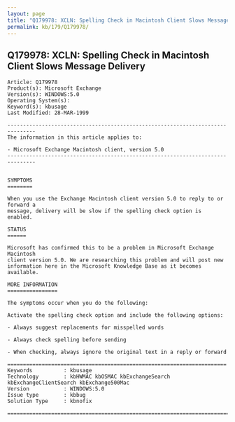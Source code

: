 ```yaml
---
layout: page
title: "Q179978: XCLN: Spelling Check in Macintosh Client Slows Message Delivery"
permalink: kb/179/Q179978/
---
```


## Q179978: XCLN: Spelling Check in Macintosh Client Slows Message Delivery

	Article: Q179978
	Product(s): Microsoft Exchange
	Version(s): WINDOWS:5.0
	Operating System(s): 
	Keyword(s): kbusage
	Last Modified: 28-MAR-1999
	
	-------------------------------------------------------------------------------
	The information in this article applies to:
	
	- Microsoft Exchange Macintosh client, version 5.0 
	-------------------------------------------------------------------------------
	
	
	SYMPTOMS
	========
	
	When you use the Exchange Macintosh client version 5.0 to reply to or forward a
	message, delivery will be slow if the spelling check option is enabled.
	
	STATUS
	======
	
	Microsoft has confirmed this to be a problem in Microsoft Exchange Macintosh
	client version 5.0. We are researching this problem and will post new
	information here in the Microsoft Knowledge Base as it becomes available.
	
	MORE INFORMATION
	================
	
	The symptoms occur when you do the following:
	
	Activate the spelling check option and include the following options:
	
	- Always suggest replacements for misspelled words
	
	- Always check spelling before sending
	
	- When checking, always ignore the original text in a reply or forward
	
	======================================================================
	Keywords          : kbusage 
	Technology        : kbHWMAC kbOSMAC kbExchangeSearch kbExchangeClientSearch kbExchange500Mac
	Version           : WINDOWS:5.0
	Issue type        : kbbug
	Solution Type     : kbnofix
	
	=============================================================================
	
